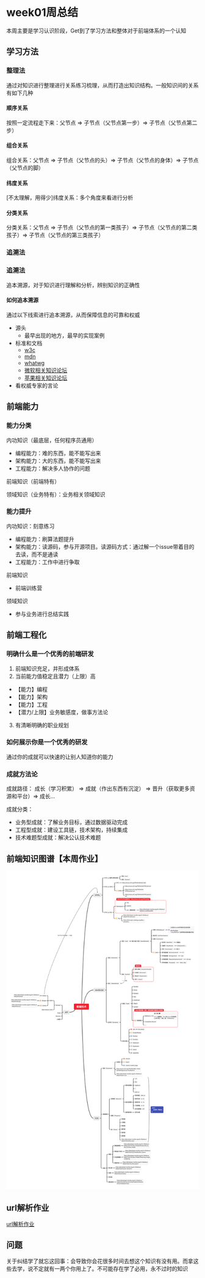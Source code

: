 # week01周总结
本周主要是学习认识阶段，Get到了学习方法和整体对于前端体系的一个认知

## 学习方法
### 整理法
通过对知识进行整理进行关系练习梳理，从而打造出知识结构。一般知识间的关系有如下几种
#### 顺序关系
按照一定流程走下来：父节点 => 子节点（父节点第一步）=> 子节点（父节点第二步）
#### 组合关系
组合关系：父节点 => 子节点（父节点的头）=> 子节点（父节点的身体）=> 子节点（父节点的脚）
#### 纬度关系
[不太理解，用得少]纬度关系：多个角度来看进行分析
#### 分类关系
分类关系：父节点 => 子节点（父节点的第一类孩子）=> 子节点（父节点的第二类孩子）=> 子节点（父节点的第三类孩子）
### 追溯法

### 追溯法
追本溯源，对于知识进行理解和分析，辨别知识的正确性
#### 如何追本溯源
通过以下线索进行追本溯源，从而保障信息的可靠和权威
- 源头
  - 最早出现的地方，最早的实现案例
- 标准和文档
  - [w3c](https://w3.org)
  - [mdn](https://developer.mozilla.org)
  - [whatwg](https://whatwg.org/)
  - [微软相关知识论坛](https://msdn.microsoft.com)
  - [苹果相关知识论坛](https://developer.apple.com/)
- 看权威专家的言论

## 前端能力
### 能力分类
内功知识（最底层，任何程序员通用）
- 编程能力：难的东西，能不能写出来
- 架构能力：大的东西，能不能写出来
- 工程能力：解决多人协作的问题

前端知识（前端特有）

领域知识（业务特有）：业务相关领域知识

### 能力提升
内功知识：刻意练习
  - 编程能力：刷算法题提升
  - 架构能力：读源码，参与开源项目。读源码方式：通过解一个issue带着目的去读，而不是通读
  - 工程能力：工作中进行争取

前端知识
  - 前端训练营

领域知识
  - 参与业务进行总结实践

## 前端工程化
### 明确什么是一个优秀的前端研发
1. 前端知识充足，并形成体系
2. 当前能力值稳定且潜力（上限）高
  - 【能力】编程
  - 【能力】架构
  - 【能力】工程
  - 【潜力/上限】业务敏感度，做事方法论
3. 有清晰明确的职业规划

### 如何展示你是一个优秀的研发
通过你的成就可以快速的让别人知道你的能力

### 成就方法论
成就路径：
成长（学习积累） => 成就（作出东西有沉淀） => 晋升（获取更多资源和平台）=> 成长...

成就分类：
- 业务型成就：了解业务目标，通过数据驱动完成
- 工程型成就：建设工具链，技术架构，持续集成
- 技术难题型成就：解决公认技术难题

## 前端知识图谱【本周作业】
![前端知识图谱](./homework.png)

## url解析作业
[url解析作业](./url-resolve.js)

## 问题
关于纠结学了就忘这回事：会导致你会花很多时间去想这个知识有没有用。而拿这些去学，说不定就有一两个你用上了。不可能存在学了必用，永不过时的知识
